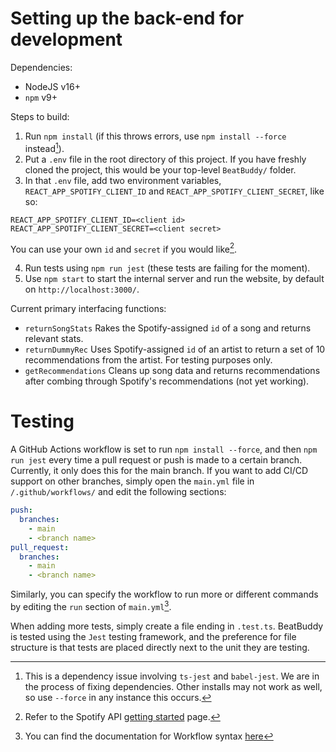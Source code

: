 # Setting up the back-end for development
Dependencies: 
- NodeJS v16+
- `npm` v9+

Steps to build:
1. Run `npm install` (if this throws errors, use `npm install --force` instead[^1]).
2. Put a `.env` file in the root directory of this project. If you have freshly cloned the project, this would be your top-level `BeatBuddy/` folder.
3. In that `.env` file, add two environment variables, `REACT_APP_SPOTIFY_CLIENT_ID` and `REACT_APP_SPOTIFY_CLIENT_SECRET`, like so:
  ```.env
  REACT_APP_SPOTIFY_CLIENT_ID=<client id>
  REACT_APP_SPOTIFY_CLIENT_SECRET=<client secret>
  ```
You can use your own `id` and `secret` if you would like[^2].

4. Run tests using `npm run jest` (these tests are failing for the moment).
5. Use `npm start` to start the internal server and run the website, by default on `http://localhost:3000/`.

Current primary interfacing functions:
* `returnSongStats` Rakes the Spotify-assigned `id` of a song and returns relevant stats.
* `returnDummyRec` Uses Spotify-assigned `id` of an artist to return a set of 10 recommendations from the artist. For testing purposes only.
* `getRecommendations` Cleans up song data and returns recommendations after combing through Spotify's recommendations (not yet working).

# Testing
A GitHub Actions workflow is set to run `npm install --force`, and then `npm run jest` every time a pull request or push is made to a certain branch. Currently, it only does this for the main branch. If you want to add CI/CD support on other branches, simply open the `main.yml` file in `/.github/workflows/` and edit the following sections:
  ```yml
  push:
    branches:
      - main
      - <branch name>
  pull_request:
    branches: 
      - main
      - <branch name>
  ```
Similarly, you can specify the workflow to run more or different commands by editing the `run` section of `main.yml`[^3]. 
  
When adding more tests, simply create a file ending in `.test.ts`. BeatBuddy is tested using the `Jest` testing framework, and the preference for file structure is that tests are placed directly next to the unit they are testing.

[^1]: This is a dependency issue involving `ts-jest` and `babel-jest`. We are in the process of fixing dependencies. Other installs may not work as well, so use `--force` in any instance this occurs.
[^2]: Refer to the Spotify API [getting started](https://developer.spotify.com/documentation/web-api/tutorials/getting-started) page.
[^3]: You can find the documentation for Workflow syntax [here](https://docs.github.com/en/actions/using-workflows/workflow-syntax-for-github-actions)
